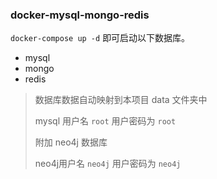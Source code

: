 ### docker-mysql-mongo-redis



`docker-compose up -d` 即可启动以下数据库。  

* mysql
* mongo
* redis


> 数据库数据自动映射到本项目 data 文件夹中
>
> mysql 用户名 `root` 用户密码为 `root`  
> 
> 附加 neo4j 数据库
> 
> neo4j用户名 `neo4j` 用户密码为 `neo4j`  